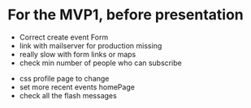 # For the MVP1, before presentation

- Correct create event Form
- link with mailserver for production missing
- really slow with form links or maps
- check min number of people who can subscribe
<!-- - slowdown hover effects -->
- css profile page to change
- set more recent events homePage
- check all the flash messages

